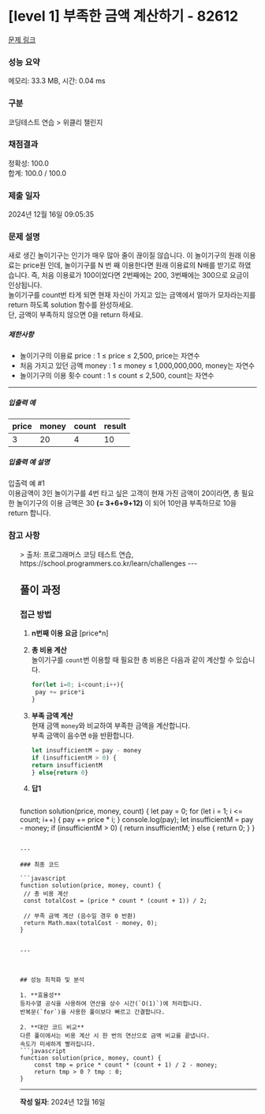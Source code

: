 # [level 1] 부족한 금액 계산하기 - 82612 

[문제 링크](https://school.programmers.co.kr/learn/courses/30/lessons/82612) 

### 성능 요약

메모리: 33.3 MB, 시간: 0.04 ms

### 구분

코딩테스트 연습 > 위클리 챌린지

### 채점결과

정확성: 100.0<br/>합계: 100.0 / 100.0

### 제출 일자

2024년 12월 16일 09:05:35

### 문제 설명

<p style="user-select: auto !important;">새로 생긴 놀이기구는 인기가 매우 많아 줄이 끊이질 않습니다. 이 놀이기구의 원래 이용료는 price원 인데, 놀이기구를 N 번 째 이용한다면 원래 이용료의 N배를 받기로 하였습니다. 즉, 처음 이용료가 100이었다면 2번째에는 200, 3번째에는 300으로 요금이 인상됩니다.<br style="user-select: auto !important;">
놀이기구를 count번 타게 되면 현재 자신이 가지고 있는 금액에서 얼마가 모자라는지를 return 하도록 solution 함수를 완성하세요.<br style="user-select: auto !important;">
단, 금액이 부족하지 않으면 0을 return 하세요.</p>

<h5 style="user-select: auto !important;">제한사항</h5>

<ul style="user-select: auto !important;">
<li style="user-select: auto !important;">놀이기구의 이용료 price : 1 ≤ price ≤ 2,500, price는 자연수</li>
<li style="user-select: auto !important;">처음 가지고 있던 금액 money : 1 ≤ money ≤ 1,000,000,000, money는 자연수</li>
<li style="user-select: auto !important;">놀이기구의 이용 횟수 count : 1 ≤ count ≤ 2,500, count는 자연수</li>
</ul>

<hr style="user-select: auto !important;">

<h5 style="user-select: auto !important;">입출력 예</h5>
<table class="table" style="user-select: auto !important;">
        <thead style="user-select: auto !important;"><tr style="user-select: auto !important;">
<th style="user-select: auto !important;">price</th>
<th style="user-select: auto !important;">money</th>
<th style="user-select: auto !important;">count</th>
<th style="user-select: auto !important;">result</th>
</tr>
</thead>
        <tbody style="user-select: auto !important;"><tr style="user-select: auto !important;">
<td style="user-select: auto !important;">3</td>
<td style="user-select: auto !important;">20</td>
<td style="user-select: auto !important;">4</td>
<td style="user-select: auto !important;">10</td>
</tr>
</tbody>
      </table>
<h5 style="user-select: auto !important;">입출력 예 설명</h5>

<p style="user-select: auto !important;">입출력 예 #1<br style="user-select: auto !important;">
이용금액이 3인 놀이기구를 4번 타고 싶은 고객이 현재 가진 금액이 20이라면, 총 필요한 놀이기구의 이용 금액은 30 <strong style="user-select: auto !important;">(= 3+6+9+12)</strong> 이 되어 10만큼 부족하므로 10을 return 합니다.</p>

<h3 style="user-select: auto !important;">참고 사항</h3>

<ul style="user-select: auto !important;">
> 출처: 프로그래머스 코딩 테스트 연습, https://school.programmers.co.kr/learn/challenges
---

## 풀이 과정

### 접근 방법
1. **n번째 이용 요금**
   \[price*n\]

1. **총 비용 계산**  
   놀이기구를 `count`번 이용할 때 필요한 총 비용은 다음과 같이 계산할 수 있습니다.
   ```javascript
   for(let i=0; i<count;i++){
    pay += price*i
   }
   ```
  

2. **부족 금액 계산**  
   현재 금액 `money`와 비교하여 부족한 금액을 계산합니다.  
   부족 금액이 음수면 `0`을 반환합니다.
   ```javascript
   let insufficientM = pay - money
   if (insufficientM > 0) {
   return insufficientM
   } else{return 0}
   ```

4. **답1**
   ```javascript
  function solution(price, money, count) {
   let pay = 0;
   for (let i = 1; i <= count; i++) {
     pay += price * i;
   }
   console.log(pay);
   let insufficientM = pay - money;
   if (insufficientM > 0) {
     return insufficientM;
   } else {
     return 0;
   }
 }
   ```

---

### 최종 코드

```javascript
function solution(price, money, count) {
    // 총 비용 계산
    const totalCost = (price * count * (count + 1)) / 2;

    // 부족 금액 계산 (음수일 경우 0 반환)
    return Math.max(totalCost - money, 0);
}


---



## 성능 최적화 및 분석

1. **효율성**  
   등차수열 공식을 사용하여 연산을 상수 시간(`O(1)`)에 처리합니다.  
   반복문(`for`)을 사용한 풀이보다 빠르고 간결합니다.

2. **대안 코드 비교**  
   다른 풀이에서는 비용 계산 시 한 번의 연산으로 금액 비교를 끝냅니다.
   속도가 미세하게 빨라집니다.
   ```javascript
   function solution(price, money, count) {
       const tmp = price * count * (count + 1) / 2 - money;
       return tmp > 0 ? tmp : 0;
   }
   ```

---

**작성 일자**: 2024년 12월 16일  
```
